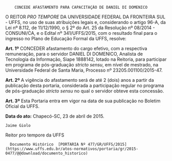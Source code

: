         CONCEDE AFASTAMENTO PARA CAPACITAÇÃO DE DANIEL DI DOMENICO  

O REITOR *PRO TEMPORE* DA UNIVERSIDADE FEDERAL DA FRONTEIRA SUL - UFFS, no uso de suas atribuições legais e, considerando o artigo 96-A, da Lei nº 8.112, de 11/12/1990, o § 2º do Art. 25 da Resolução nº 08/2014 - CONSUNI/CA, e o Edital nº 341/UFFS/2015, com o resultado final para o ingresso no Plano de Educação Formal da UFFS, resolve:

 **Art. 1º** CONCEDER afastamento do cargo efetivo, com a respectiva remuneração, para o servidor DANIEL DI DOMENICO, Analista de Tecnologia da Informação, Siape 1888142, lotado na Reitoria, para participar em programa de pós-graduação *stricto sensu*, em nível de mestrado, na Universidade Federal de Santa Maria, Processo nº 23205.001100/2015-47.

 **Art. 2º** A vigência do afastamento será de até 2 (dois) anos a partir da publicação desta portaria, considerada a participação regular no programa de pós-graduação *stricto sensu* no qual o servidor obteve esta concessão.

 **Art. 3º** Esta Portaria entra em vigor na data de sua publicação no Boletim Oficial da UFFS.

  

   **Data do ato:** Chapecó-SC, 23 de abril de 2015.   
 

    Jaime Giolo   
 Reitor pro tempore da UFFS 

      Documento Histórico  [PORTARIA Nº 477/GR/UFFS/2015](https://www.uffs.edu.br/atos-normativos/portaria/gr/2015-0477/@@download/documento_historico)     
      